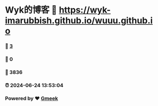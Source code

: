 # Wyk的博客 :link: https://wyk-imarubbish.github.io/wuuu.github.io 
### :page_facing_up: [3](https://wyk-imarubbish.github.io/wuuu.github.io/tag.html) 
### :speech_balloon: 0 
### :hibiscus: 3836 
### :alarm_clock: 2024-06-24 13:53:04 
### Powered by :heart: [Gmeek](https://github.com/Meekdai/Gmeek)
